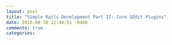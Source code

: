 ```yaml
---
layout: post
title: "Simple Rails Development Part II: Core GEdit Plugins"
date: 2016-08-30 22:44:51 -0400
comments: true
categories: 
---
```

